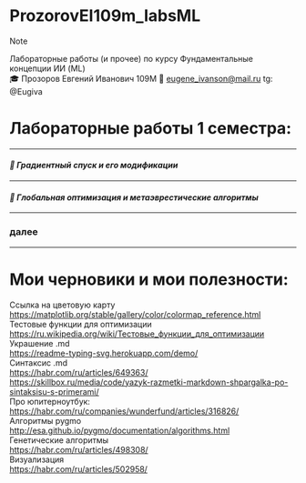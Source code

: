 # ProzorovEI109m_labsML

> [!NOTE]
> Лабораторные работы (и прочее) по курсу Фундаментальные концепции ИИ (ML)       
>🎓  Прозоров Евгений Иванович 109М
>📧 eugene_ivanson@mail.ru
>tg: @Eugiva



# Лабораторные работы 1 семестра:

----
#### ___📄 Градиентный спуск и его модификации___  #
----
#### ___📄 Глобальная оптимизация и метаэврестические алгоритмы___  #
----
### далее
----


# Мои черновики и мои полезности:
Ссылка на цветовую карту    
https://matplotlib.org/stable/gallery/color/colormap_reference.html         
Тестовые функции для оптимизации    
https://ru.wikipedia.org/wiki/Тестовые_функции_для_оптимизации    
Украшение .md    
https://readme-typing-svg.herokuapp.com/demo/      
Синтаксис .md    
https://habr.com/ru/articles/649363/    
https://skillbox.ru/media/code/yazyk-razmetki-markdown-shpargalka-po-sintaksisu-s-primerami/    
Про юпитерноутбук:    
https://habr.com/ru/companies/wunderfund/articles/316826/      
Алгоритмы pygmo    
http://esa.github.io/pygmo/documentation/algorithms.html        
Генетические алгоритмы       
https://habr.com/ru/articles/498308/      
Визуализация    
https://habr.com/ru/articles/502958/    

